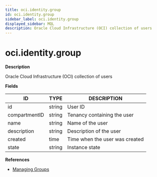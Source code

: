 ```yaml
---
title: oci.identity.group
id: oci.identity.group
sidebar_label: oci.identity.group
displayed_sidebar: MQL
description: Oracle Cloud Infrastructure (OCI) collection of users
---
```


# oci.identity.group

**Description**

Oracle Cloud Infrastructure (OCI) collection of users

**Fields**

| ID            | TYPE   | DESCRIPTION                    |
| ------------- | ------ | ------------------------------ |
| id            | string | User ID                        |
| compartmentID | string | Tenancy containing the user    |
| name          | string | Name of the user               |
| description   | string | Description of the user        |
| created       | time   | Time when the user was created |
| state         | string | Instance state                 |

**References**

- [Managing Groups](https://docs.oracle.com/en-us/iaas/Content/Identity/Tasks/managinggroups.htm)
